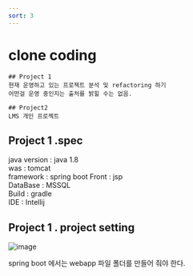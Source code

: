 ```yaml
---
sort: 3
---
```


# clone coding 

```note
## Project 1 
현재 운영하고 있는 프로젝트 분석 및 refactoring 하기 
어떤걸 운영 중인지는 출처를 밝힐 수는 없음. 

## Project2 
LMS 개인 프로젝트 

```

## Project 1 .spec
java version  :  java 1.8   
was : tomcat   
framework : spring boot
Front : jsp    
DataBase : MSSQL   
Build : gradle   
IDE : Intellij 


## Project 1 . project setting 
![image](D:\mjDev\assets\images\posting\projectSetting-1.png)

spring boot 에서는 webapp 파일 폴더를 만들어 줘야 한다. 
